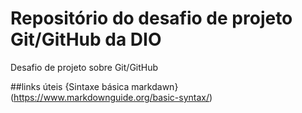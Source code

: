 # Repositório do desafio de projeto Git/GitHub da DIO
Desafio de projeto sobre Git/GitHub


##links úteis {Sintaxe básica markdawn}(https://www.markdownguide.org/basic-syntax/)
